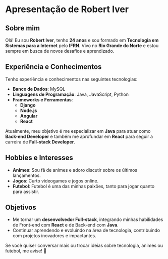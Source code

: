 # Apresentação de Robert Iver

## Sobre mim

Olá! Eu sou **Robert Iver**, tenho **24 anos** e sou formado em **Tecnologia em Sistemas para a Internet** pelo **IFRN**. Vivo no **Rio Grande do Norte** e estou sempre em busca de novos desafios e aprendizado.

## Experiência e Conhecimentos

Tenho experiência e conhecimentos nas seguintes tecnologias:

- **Banco de Dados**: MySQL
- **Linguagens de Programação**: Java, JavaScript, Python
- **Frameworks e Ferramentas**:
  - **Django**
  - **Node.js**
  - **Angular**
  - **React**

Atualmente, meu objetivo é me especializar em **Java** para atuar como **Back-end Developer** e também me aprofundar em **React** para seguir a carreira de **Full-stack Developer**.

## Hobbies e Interesses

- **Animes**: Sou fã de animes e adoro discutir sobre os últimos lançamentos.
- **Jogos**: Curto videogames e jogos online.
- **Futebol**: Futebol é uma das minhas paixões, tanto para jogar quanto para assistir.

## Objetivos

- Me tornar um **desenvolvedor Full-stack**, integrando minhas habilidades de Front-end com **React** e de Back-end com **Java**.
- Continuar aprendendo e evoluindo na área de tecnologia, contribuindo com projetos inovadores e impactantes.

Se você quiser conversar mais ou trocar ideias sobre tecnologia, animes ou futebol, me avise! 🚀
